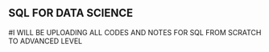 ## SQL FOR DATA SCIENCE 

#I WILL BE UPLOADING ALL CODES AND NOTES FOR SQL FROM SCRATCH TO ADVANCED LEVEL
